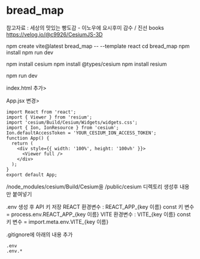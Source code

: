 # bread_map

참고자료 : 세상의 맛있는 빵도감 - 이노우에 요시후미 감수 / 진선 books
https://velog.io/@c9926/CesiumJS-3D


npm create vite@latest bread_map -- --template react
cd bread_map
npm install
npm run dev

npm install cesium
npm install @types/cesium
npm install resium

npm run dev

index.html 추가>
<script>window.CESIUM_BASE_URL = '/cesium';</script> 

App.jsx 변경>
```
import React from 'react';
import { Viewer } from 'resium';
import 'cesium/Build/Cesium/Widgets/widgets.css';
import { Ion, IonResource } from 'cesium';
Ion.defaultAccessToken = 'YOUR_CESIUM_ION_ACCESS_TOKEN';
function App() {
  return (
    <div style={{ width: '100%', height: '100vh' }}>
      <Viewer full />
    </div>
  );
}
export default App;
```

/node_modules/cesium/Build/Cesium을 /public/cesium 디렉토리 생성후 내용 만 붙여넣기

.env 생성 후 API 키 저장
REACT 환경변수 : REACT_APP_{key 이름}
const 키 변수 = process.env.REACT_APP_{key 이름}
VITE 환경변수 : VITE_{key 이름}
const 키 변수 = import.meta.env.VITE_{key 이름}

.gitignore에 아래의 내용 추가
```
.env
.env.*
```
